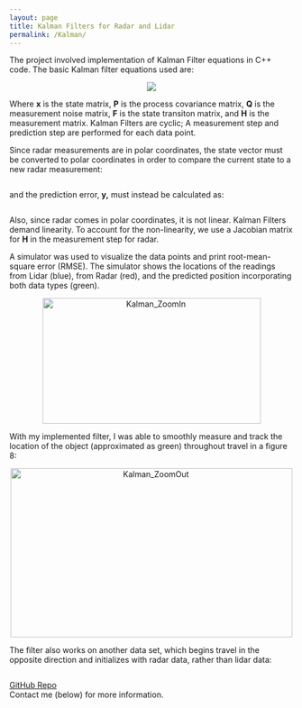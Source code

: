 ```yaml
---
layout: page
title: Kalman Filters for Radar and Lidar
permalink: /Kalman/
---
```


The project involved implementation of Kalman Filter equations in C++ code. The basic Kalman filter equations used are:

<center><img src="https://live.staticflickr.com/7815/32653506937_652eecb4df.jpg"></center>

Where **x** is the state matrix, **P** is the process covariance matrix, **Q** is the measurement noise matrix, **F** is the state transiton matrix, and **H** is the measurement matrix. Kalman Filters are cyclic; A measurement step and prediction step are performed for each data point.

Since radar measurements are in polar coordinates, the state vector must be converted to polar coordinates in order to compare the current state to a new radar measurement:

<center><img src=""https://live.staticflickr.com/7817/46680354765_b6c4b7939f.jpg"></center>

and the prediction error, **y,** must instead be calculated as:

<center><img src=""></center>

Also, since radar comes in polar coordinates, it is not linear. Kalman Filters demand linearity. To account for the non-linearity, we use a Jacobian matrix for **H** in the measurement step for radar.

A simulator was used to visualize the data points and print root-mean-square error (RMSE). The simulator shows the locations of the readings from Lidar (blue), from Radar (red), and the predicted position incorporating both data types (green).

<center><a data-flickr-embed="true"  href="https://www.flickr.com/photos/169500224@N07/33699311738" title="Kalman_ZoomIn"><img src="https://live.staticflickr.com/7896/33699311738_1b4a15439e.jpg" width="387" height="223" alt="Kalman_ZoomIn"></a></center>

With my implemented filter, I was able to smoothly measure and track the location of the object (approximated as green) throughout travel in a figure 8:

<center><a data-flickr-embed="true"  href="https://www.flickr.com/photos/169500224@N07/47520637392/in/photostream/" title="Kalman_ZoomOut"><img src="https://live.staticflickr.com/7902/47520637392_273dac5236.jpg" width="500" height="300" alt="Kalman_ZoomOut"></a></center>

The filter also works on another data set, which begins travel in the opposite direction and initializes with radar data, rather than lidar data:

<center><img src=""></center>

[GitHub Repo]()
<br> Contact me (below) for more information.


